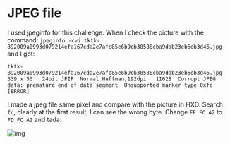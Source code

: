 # JPEG file

I used jpeginfo for this challenge. When I check the picture with the command: ```jpeginfo -cvi tktk-892009a0993d079214efa167cda2e7afc85e6b9cb38588cba9dab23eb6eb3d46.jpg``` and I got:
```
tktk-892009a0993d079214efa167cda2e7afc85e6b9cb38588cba9dab23eb6eb3d46.jpg  339 x 53   24bit JFIF  Normal Huffman,192dpi   11628  Corrupt JPEG data: premature end of data segment  Unsupported marker type 0xfc  [ERROR]
```
I made a jpeg file same pixel and compare with the picture in HXD. Search ```fc```, clearly at the first result, I can see the wrong byte.
Change ``` FF FC A2 ``` to ``` FD FC A2 ``` and tada:

![img](https://github.com/BinhHuynh/CTF/blob/master/SECCON2017/Binary/JPEG%20file/flag.jpg)
